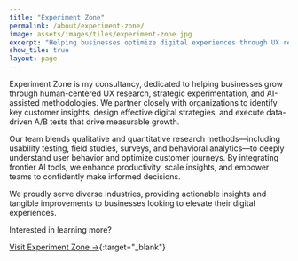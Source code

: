 ```yaml
---
title: "Experiment Zone"
permalink: /about/experiment-zone/
image: assets/images/tiles/experiment-zone.jpg
excerpt: "Helping businesses optimize digital experiences through UX research, A/B testing, and human-AI collaboration."
show_tile: true
layout: page
---
```


Experiment Zone is my consultancy, dedicated to helping businesses grow through human-centered UX research, strategic experimentation, and AI-assisted methodologies. We partner closely with organizations to identify key customer insights, design effective digital strategies, and execute data-driven A/B tests that drive measurable growth.

Our team blends qualitative and quantitative research methods—including usability testing, field studies, surveys, and behavioral analytics—to deeply understand user behavior and optimize customer journeys. By integrating frontier AI tools, we enhance productivity, scale insights, and empower teams to confidently make informed decisions.

We proudly serve diverse industries, providing actionable insights and tangible improvements to businesses looking to elevate their digital experiences.

Interested in learning more?

[Visit Experiment Zone →](https://experimentzone.com){:target="_blank"}
